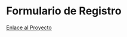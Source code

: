 # Formulario de Registro

[Enlace al Proyecto](https://codealo.dev/proyectos/formulario-de-registro)



